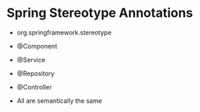 # Spring Stereotype Annotations

- org.springframework.stereotype

- @Component

- @Service

- @Repository

- @Controller

- All are semantically the same
